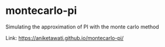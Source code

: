 # montecarlo-pi
Simulating the approximation of PI with the monte carlo method

Link: https://aniketawati.github.io/montecarlo-pi/
